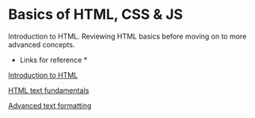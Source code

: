 # Basics of HTML, CSS & JS

Introduction to HTML. Reviewing HTML basics before moving on to more advanced concepts. 

* Links for reference * 

[Introduction to HTML](https://developer.mozilla.org/en-US/docs/Learn/HTML/Introduction_to_HTML)

[HTML text fundamentals](https://developer.mozilla.org/en-US/docs/Learn/HTML/Introduction_to_HTML/HTML_text_fundamentals)

[Advanced text formatting](https://developer.mozilla.org/en-US/docs/Learn/HTML/Introduction_to_HTML/Advanced_text_formatting)


